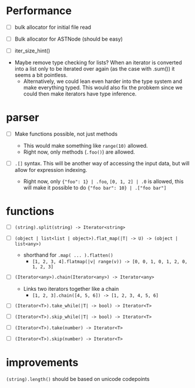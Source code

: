 
# Performance

- [ ] bulk allocator for initial file read
- [ ] Bulk allocator for ASTNode (should be easy)

- [ ] iter_size_hint() 
- Maybe remove type checking for lists? When an iterator is converted into a
  list only to be iterated over again (as the case with .sum()) it seems a bit
  pointless.
  - Alternatively, we could lean even harder into the type system and make
    everything typed. This would also fix the probkem since we could then make
    iterators have type inference.

# parser

- [ ] Make functions possible, not just methods
  - This would make something like `range(10)` allowed.
  - Right now, only methods (`.foo()`) are allowed.

- [ ] `.[]` syntax. This will be another way of accessing the input data, but
  will allow for expression indexing.
  - Right now, only `{"foo": 1} | .foo`, `[0, 1, 2] | .0` is allowed, this will
    make it possible to do `{"foo bar": 10} | .["foo bar"]`


# functions

- [ ] `(string).split(string) -> Iterator<string>`

- [ ] `(object | list<list | object>).flat_map(|T| -> U) -> (object | list<any>)`
  - shorthand for `.map( ... ).flatten()`
    - `[1, 2, 3, 4].flatmap(|v| range(v)) -> [0, 0, 1, 0, 1, 2, 0, 1, 2, 3]`

- [ ] `(Iterator<any>).chain(Iterator<any>) -> Iterator<any>`
  - Links two iterators together like a chain
    - `[1, 2, 3].chain([4, 5, 6]) -> [1, 2, 3, 4, 5, 6]`

- [ ] `(Iterator<T>).take_while(|T| -> bool) -> Iterator<T>`
- [ ] `(Iterator<T>).skip_while(|T| -> bool) -> Iterator<T>`
- [ ] `(Iterator<T>).take(number) -> Iterator<T>`
- [ ] `(Iterator<T>).skip(number) -> Iterator<T>`



# improvements

`(string).length()` should be based on unicode codepoints
